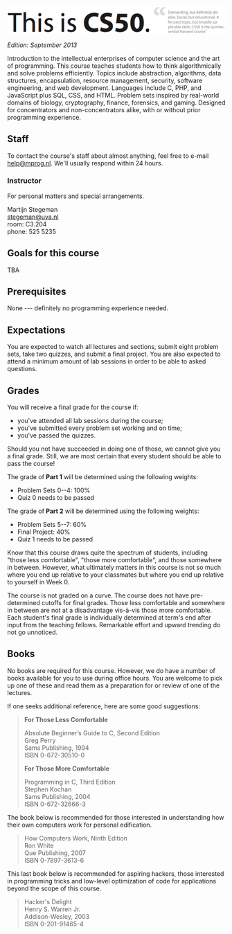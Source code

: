 ![CS50 @ Minor Programmeren](cs50.png)

*Edition: September 2013*

Introduction to the intellectual enterprises of computer science and the art of
programming. This course teaches students how to think algorithmically and
solve problems efficiently. Topics include abstraction, algorithms, data
structures, encapsulation, resource management, security, software engineering,
and web development. Languages include C, PHP, and JavaScript plus SQL, CSS,
and HTML. Problem sets inspired by real-world domains of biology, cryptography,
finance, forensics, and gaming. Designed for concentrators and
non-concentrators alike, with or without prior programming experience.

## Staff

To contact the course's staff about almost anything, feel free to e-mail
<help@mprog.nl>. We'll usually respond within 24 hours.

### Instructor

For personal matters and special arrangements.

Martijn Stegeman  
<stegeman@uva.nl>  
room: C3.204  
phone: 525 5235

## Goals for this course

TBA

## Prerequisites

None --- definitely no programming experience needed.

## Expectations

You are expected to watch all lectures and sections, submit eight problem sets,
take two quizzes, and submit a final project. You are also expected to attend a
minimum amount of lab sessions in order to be able to asked questions.

## Grades

You will receive a final grade for the course if:

* you've attended all lab sessions during the course;
* you've submitted every problem set working and on time;
* you've passed the quizzes.

Should you not have succeeded in doing one of those, we cannot give you a
final grade. Still, we are most certain that every student should be able to
pass the course!

<div class="row">
<div class="col-lg-6">

The grade of **Part 1** will be determined using the following weights:

* Problem Sets 0--4: 100%
* Quiz 0 needs to be passed

</div>

<div class="col-lg-6">

The grade of **Part 2** will be determined using the following weights:

* Problem Sets 5--7: 60%
* Final Project: 40%
* Quiz 1 needs to be passed

</div>
</div>

Know that this course draws quite the spectrum of students, including "those
less comfortable", "those more comfortable", and those somewhere in between.
However, what ultimately matters in this course is not so much where you end
up relative to your classmates but where you end up relative to yourself
in Week 0.

The course is not graded on a curve. The course does not have pre-determined
cutoffs for final grades. Those less comfortable and somewhere in between are
not at a disadvantage vis-à-vis those more comfortable. Each student's final
grade is individually determined at term's end after input from the teaching
fellows. Remarkable effort and upward trending do not go unnoticed.

## Books

No books are required for this course. However, we do have a number of books
available for you to use during office hours. You are welcome to pick up one of
these and read them as a preparation for or review of one of the lectures.

If one seeks additional reference, here are some good suggestions:

> **For Those Less Comfortable**
> 
> Absolute Beginner’s Guide to C, Second Edition  
> Greg Perry  
> Sams Publishing, 1994  
> ISBN 0-672-30510-0
> 
> **For Those More Comfortable**
> 
> Programming in C, Third Edition  
> Stephen Kochan  
> Sams Publishing, 2004  
> ISBN 0-672-32666-3

The book below is recommended for those interested in understanding how their
own computers work for personal edification.

> How Computers Work, Ninth Edition  
> Ron White  
> Que Publishing, 2007  
> ISBN 0-7897-3613-6

This last book below is recommended for aspiring hackers, those interested in
programming tricks and low-level optimization of code for applications beyond
the scope of this course.

> Hacker's Delight  
> Henry S. Warren Jr.  
> Addison-Wesley, 2003  
> ISBN 0-201-91465-4
